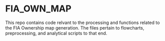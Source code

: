 # FIA_OWN_MAP


This repo contains code relvant to the processing and functions related to the FIA Ownership map generation. The files pertain to flowcharts, preprocessing, and analytical scripts to that end.

